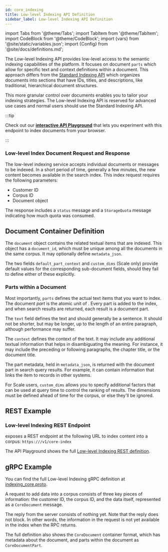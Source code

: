 ```yaml
---
id: core_indexing
title: Low-level Indexing API Definition
sidebar_label: Low-level Indexing API Definition
---
```


import Tabs from '@theme/Tabs';
import TabItem from '@theme/TabItem';
import CodeBlock from '@theme/CodeBlock';
import {vars} from '@site/static/variables.json';
import {Config} from '@site/docs/definitions.md';

The Low-level Indexing API provides low-level access to the semantic indexing 
capabilities of the <Config v="names.product"/> platform. It focuses on document `parts` which allow for 
specific text and context definitions within a document. This approach differs 
from the [Standard Indexing API](indexing) which organizes documents 
into sections that have IDs, titles, and descriptions, like traditional, 
hierarchical document structures. 

This more granular control over documents enables you to tailor your indexing 
strategies. The Low-level Indexing API is reserved for advanced use cases and 
normal users should use the Standard Indexing API.

:::tip

Check out our [**interactive API Playground**](/docs/1.0/rest-api/core-index) that lets you experiment 
with this endpoint to index documents from your browser.

:::

### Low-level Index Document Request and Response

The low-level indexing service accepts individual documents or messages to 
be indexed. In a short period of time, generally a few minutes, the new 
content becomes available in the search index. This index request requires the 
following parameters:

* Customer ID 
* Corpus ID
* Document object

The response includes a `status` message and a `StorageQuota` message
indicating how much quota was consumed.

## Document Container Definition

The `document` object contains the related textual items that are indexed. 
This object has a `document_id`, which must be unique among all the documents in
the same corpus. It may optionally define `metadata_json`.

The two fields `default_part_context` and `custom_dims` (Scale only) provide 
default values for the corresponding sub-document fields, should they fail to 
define either of these explicitly.

### Parts within a Document

Most importantly, `parts` defines the actual text items that you want to index.
The document *part* is the atomic unit of <Config v="names.product"/>. Every 
part is added to the index, and when search results are returned, each result 
is a document part.

The `text` field defines the text and should generally be a sentence. It
should not be shorter, but may be longer, up to the length of an entire
paragraph, although performance may suffer.

The `context` defines the context of the text. It may include any additional
textual information that helps in disambiguating the meaning. For instance, it
may include the preceding or following paragraphs, the chapter title, or the
document title.

The part metadata, held in `metadata_json`, is returned with the document part
in search query results. For example, it can contain information that links the
item to records in other systems.

For Scale users, `custom_dims` allows you to specify additional factors that can be
used at query time to control the ranking of results. The dimensions must be
defined ahead of time for the corpus, or else they'll be ignored.

## REST Example

### Low-level Indexing REST Endpoint

<Config v="names.product"/> exposes a REST endpoint at the following URL
to index content into a corpus:
<code>https://<Config v="domains.rest.indexing"/>/v1/core-index</code>

The API Playground shows the full [Low-level Indexing REST definition](/docs/1.0/rest-api/core-index).

## gRPC Example

You can find the full Low-level Indexing gRPC definition at [indexing_core.proto](https://github.com/vectara/protos/blob/main/indexing_core.proto).

A request to add data into a corpus consists of three key pieces of information:
the customer ID, the corpus ID, and the data itself, represented as a
`CoreDocument` message.

The reply from the server consists of nothing yet. Note that the reply does not
block. In other words, the information in the request is not yet available in
the index when the RPC returns.

The full definition also shows the `CoreDocument` container format, which has 
metadata about the document, and parts within the document as `CoreDocumentPart`.
